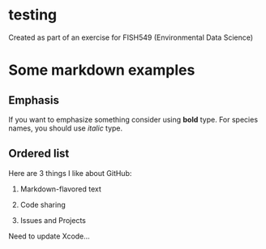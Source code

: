# testing
Created as part of an exercise for FISH549 (Environmental Data Science)

# Some markdown examples

## Emphasis

If you want to emphasize something consider using **bold** type. For species names, you should use *italic* type.

## Ordered list

Here are 3 things I like about GitHub:

1. Markdown-flavored text

2. Code sharing

3. Issues and Projects

Need to update Xcode...


